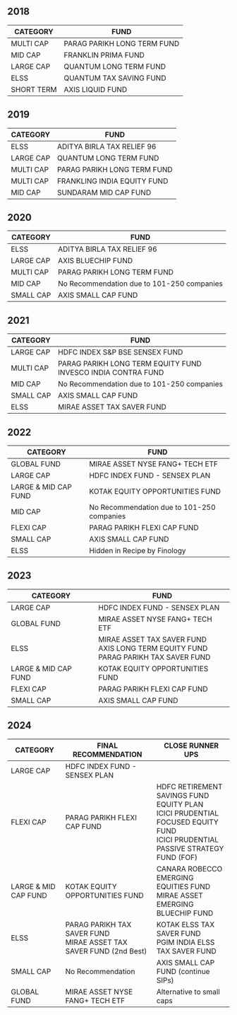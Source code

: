 ## 2018

| CATEGORY   | FUND                        |
|------------|-----------------------------|
| MULTI CAP  | PARAG PARIKH LONG TERM FUND |
| MID CAP    | FRANKLIN PRIMA FUND         |
| LARGE CAP  | QUANTUM LONG TERM FUND      |
| ELSS       | QUANTUM TAX SAVING FUND     |
| SHORT TERM | AXIS LIQUID FUND            |

## 2019

| CATEGORY  | FUND                        |
|-----------|-----------------------------|
| ELSS      | ADITYA BIRLA TAX RELIEF 96  |
| LARGE CAP | QUANTUM LONG TERM FUND      |
| MULTI CAP | PARAG PARIKH LONG TERM FUND |
| MULTI CAP | FRANKLING INDIA EQUITY FUND |
| MID CAP   | SUNDARAM MID CAP FUND       |

## 2020

| CATEGORY  | FUND                                       |
|-----------|--------------------------------------------|
| ELSS      | ADITYA BIRLA TAX RELIEF 96                 |
| LARGE CAP | AXIS BLUECHIP FUND                         |
| MULTI CAP | PARAG PARIKH LONG TERM FUND                |
| MID CAP   | No Recommendation due to 101-250 companies |
| SMALL CAP | AXIS SMALL CAP FUND                        |

## 2021

| CATEGORY  | FUND                                                            |
|-----------|-----------------------------------------------------------------|
| LARGE CAP | HDFC INDEX S&P BSE SENSEX FUND                                  |
| MULTI CAP | PARAG PARIKH LONG TERM EQUITY FUND<br>INVESCO INDIA CONTRA FUND |
| MID CAP   | No Recommendation due to 101-250 companies                      |
| SMALL CAP | AXIS SMALL CAP FUND                                             |
| ELSS      | MIRAE ASSET TAX SAVER FUND                                      |

## 2022

| CATEGORY             | FUND                                       |
|----------------------|--------------------------------------------|
| GLOBAL FUND          | MIRAE ASSET NYSE FANG+ TECH ETF            |
| LARGE CAP            | HDFC INDEX FUND - SENSEX PLAN              |
| LARGE & MID CAP FUND | KOTAK EQUITY OPPORTUNITIES FUND            |
| MID CAP              | No Recommendation due to 101-250 companies |
| FLEXI CAP            | PARAG PARIKH FLEXI CAP FUND                |
| SMALL CAP            | AXIS SMALL CAP FUND                        |
| ELSS                 | Hidden in Recipe by Finology               |

## 2023

| CATEGORY             | FUND                                                                                    |
|----------------------|-----------------------------------------------------------------------------------------|
| LARGE CAP            | HDFC INDEX FUND - SENSEX PLAN                                                           |
| GLOBAL FUND          | MIRAE ASSET NYSE FANG+ TECH ETF                                                         |
| ELSS                 | MIRAE ASSET TAX SAVER FUND<br>AXIS LONG TERM EQUITY FUND<br>PARAG PARIKH TAX SAVER FUND |
| LARGE & MID CAP FUND | KOTAK EQUITY OPPORTUNITIES FUND                                                         |
| FLEXI CAP            | PARAG PARIKH FLEXI CAP FUND                                                             |
| SMALL CAP            | AXIS SMALL CAP FUND                                                                     |

## 2024

| CATEGORY             | FINAL RECOMMENDATION                                                 | CLOSE RUNNER UPS                                                                                                                 |
|----------------------|----------------------------------------------------------------------|----------------------------------------------------------------------------------------------------------------------------------|
| LARGE CAP            | HDFC INDEX FUND - SENSEX PLAN                                        |                                                                                                                                  |
| FLEXI CAP            | PARAG PARIKH FLEXI CAP FUND                                          | HDFC RETIREMENT SAVINGS FUND EQUITY PLAN<br>ICICI PRUDENTIAL FOCUSED EQUITY FUND<br>ICICI PRUDENTIAL PASSIVE STRATEGY FUND (FOF) |
| LARGE & MID CAP FUND | KOTAK EQUITY OPPORTUNITIES FUND                                      | CANARA ROBECCO EMERGING EQUITIES FUND<br>MIRAE ASSET EMERGING BLUECHIP FUND                                                      |
| ELSS                 | PARAG PARIKH TAX SAVER FUND<br>MIRAE ASSET TAX SAVER FUND (2nd Best) | KOTAK ELSS TAX SAVER FUND<br>PGIM INDIA ELSS TAX SAVER FUND                                                                      |
| SMALL CAP            | No Recommendation                                                    | AXIS SMALL CAP FUND (continue SIPs)                                                                                              |
| GLOBAL FUND          | MIRAE ASSET NYSE FANG+ TECH ETF                                      | Alternative to small caps                                                                                                        |
